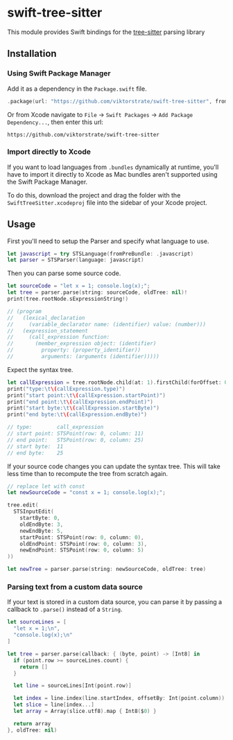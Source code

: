 # swift-tree-sitter

This module provides Swift bindings for the [tree-sitter](https://tree-sitter.github.io) parsing library

## Installation

### Using Swift Package Manager

Add it as a dependency in the `Package.swift` file.

```swift
.package(url: "https://github.com/viktorstrate/swift-tree-sitter", from: "1.0.0")
```

Or from Xcode navigate to `File` -> `Swift Packages` -> `Add Package Dependency...`, then enter this url:

```
https://github.com/viktorstrate/swift-tree-sitter
```

### Import directly to Xcode

If you want to load languages from `.bundles` dynamically at runtime, you'll have to import it directly to Xcode as Mac bundles aren't supported using the Swift Package Manager.

To do this, download the project and drag the folder with the `SwiftTreeSitter.xcodeproj` file into the sidebar of your Xcode project.

## Usage

First you'll need to setup the Parser and specify what language to use.

```swift
let javascript = try STSLanguage(fromPreBundle: .javascript)
let parser = STSParser(language: javascript)
```

Then you can parse some source code.

```swift
let sourceCode = "let x = 1; console.log(x);";
let tree = parser.parse(string: sourceCode, oldTree: nil)!
print(tree.rootNode.sExpressionString!)

// (program
//   (lexical_declaration
//     (variable_declarator name: (identifier) value: (number)))
//   (expression_statement
//     (call_expression function:
//       (member_expression object: (identifier)
//         property: (property_identifier))
//         arguments: (arguments (identifier)))))
```

Expect the syntax tree.

```swift
let callExpression = tree.rootNode.child(at: 1).firstChild(forOffset: 0)
print("type:\t\(callExpression.type)")
print("start point:\t\(callExpression.startPoint)")
print("end point:\t\(callExpression.endPoint)")
print("start byte:\t\(callExpression.startByte)")
print("end byte:\t\(callExpression.endByte)")

// type:        call_expression
// start point: STSPoint(row: 0, column: 11)
// end point:   STSPoint(row: 0, column: 25)
// start byte:  11
// end byte:    25
```

If your source code changes you can update the syntax tree.
This will take less time than to recompute the tree from scratch again.

```swift
// replace let with const
let newSourceCode = "const x = 1; console.log(x);";

tree.edit(
  STSInputEdit(
    startByte: 0,
    oldEndByte: 3,
    newEndByte: 5,
    startPoint: STSPoint(row: 0, column: 0),
    oldEndPoint: STSPoint(row: 0, column: 3),
    newEndPoint: STSPoint(row: 0, column: 5)
))

let newTree = parser.parse(string: newSourceCode, oldTree: tree)
```

### Parsing text from a custom data source

If your text is stored in a custom data source,
you can parse it by passing a callback to `.parse()` instead of a `String`.

```swift
let sourceLines = [
  "let x = 1;\n",
  "console.log(x);\n"
]

let tree = parser.parse(callback: { (byte, point) -> [Int8] in
  if (point.row >= sourceLines.count) {
    return []
  }

  let line = sourceLines[Int(point.row)]

  let index = line.index(line.startIndex, offsetBy: Int(point.column))
  let slice = line[index...]
  let array = Array(slice.utf8).map { Int8($0) }

  return array
}, oldTree: nil)
```
